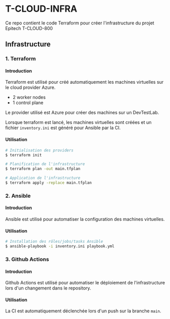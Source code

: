 # T-CLOUD-INFRA

Ce repo contient le code Terraform pour créer l'infrastructure du projet Epitech T-CLOUD-800

## Infrastructure

### 1. Terraform

#### Introduction

Terraform est utilisé pour créé automatiquement les machines virtuelles sur le cloud provider Azure.

- 2 worker nodes
- 1 control plane

Le provider utilisé est Azure pour créer des machines sur un DevTestLab.

Lorsque terraform est lancé, les machines virtuelles sont créées et un fichier `inventory.ini` est généré pour Ansible par la CI.

#### Utilisation

```bash
# Initialisation des providers 
$ terraform init

# Planification de l'infrastructure
$ terraform plan -out main.tfplan

# Application de l'infrastructure
$ terraform apply -replace main.tfplan
```

### 2. Ansible

#### Introduction

Ansible est utilisé pour automatiser la configuration des machines virtuelles. 

#### Utilisation

```bash
# Installation des rôles/jobs/tasks Ansible
$ ansible-playbook -i inventory.ini playbook.yml
```

### 3. Github Actions

#### Introduction

Github Actions est utilisé pour automatiser le déploiement de l'infrastructure lors d'un changement dans le repository.

#### Utilisation

La CI est automatiquement déclenchée lors d'un push sur la branche `main`.

###